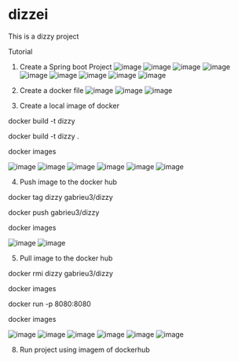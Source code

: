# dizzei
This is a dizzy project

Tutorial
1. Create a Spring boot Project 
![image](https://user-images.githubusercontent.com/19800645/111548634-c3198200-8759-11eb-8e1f-a7f7dac64204.png)
![image](https://user-images.githubusercontent.com/19800645/111549040-53f05d80-875a-11eb-860f-0044e5d2232c.png)
![image](https://user-images.githubusercontent.com/19800645/111549273-a762ab80-875a-11eb-9aa0-f1365e5d8808.png)
![image](https://user-images.githubusercontent.com/19800645/111549579-2e178880-875b-11eb-812a-cb1d42ae116e.png)
![image](https://user-images.githubusercontent.com/19800645/111549658-52736500-875b-11eb-92b8-7b8db2d9fad8.png)
![image](https://user-images.githubusercontent.com/19800645/111549743-7d5db900-875b-11eb-8405-be0c95a4d62b.png)
![image](https://user-images.githubusercontent.com/19800645/111549823-a0886880-875b-11eb-8138-57424853e682.png)
![image](https://user-images.githubusercontent.com/19800645/111552849-f19b5b00-8761-11eb-9a5f-6d691a265905.png)
![image](https://user-images.githubusercontent.com/19800645/111553537-60c57f00-8763-11eb-9b2c-de15f87c9825.png)

2. Create a docker file
![image](https://user-images.githubusercontent.com/19800645/111715665-14497480-8833-11eb-89ce-ffae5c5a835a.png)
![image](https://user-images.githubusercontent.com/19800645/111715911-ab163100-8833-11eb-972c-53db8505818d.png)
![image](https://user-images.githubusercontent.com/19800645/111715964-c719d280-8833-11eb-94a3-8b4aa3fd897c.png)

3. Create a local image of docker

docker build -t dizzy

docker build -t dizzy .

docker images

![image](https://user-images.githubusercontent.com/19800645/111716007-e153b080-8833-11eb-98af-ea93bdd83056.png)
![image](https://user-images.githubusercontent.com/19800645/111716065-0516f680-8834-11eb-8384-6c4237ce2d6e.png)
![image](https://user-images.githubusercontent.com/19800645/111716129-25df4c00-8834-11eb-9203-e3e6d9335c7f.png)
![image](https://user-images.githubusercontent.com/19800645/111850825-102f5c80-88f0-11eb-8f8d-d9768547376f.png)
![image](https://user-images.githubusercontent.com/19800645/111850862-3228df00-88f0-11eb-8c8c-4dd3b9195bc9.png)
![image](https://user-images.githubusercontent.com/19800645/111850978-7f0cb580-88f0-11eb-867f-769ed265bd36.png)

4. Push image to the docker hub

docker tag dizzy gabrieu3/dizzy

docker push gabrieu3/dizzy

docker images

![image](https://user-images.githubusercontent.com/19800645/111851208-2984d880-88f1-11eb-93cc-aff36c4ab000.png)
![image](https://user-images.githubusercontent.com/19800645/111851323-82ed0780-88f1-11eb-830e-592591274271.png)

5. Pull image to the docker hub

docker rmi dizzy gabrieu3/dizzy

docker images

docker run -p 8080:8080

docker images

![image](https://user-images.githubusercontent.com/19800645/111851434-e1b28100-88f1-11eb-95c7-d76354e6a5bf.png)
![image](https://user-images.githubusercontent.com/19800645/111851474-0c043e80-88f2-11eb-9023-ce755a15fa00.png)
![image](https://user-images.githubusercontent.com/19800645/111851513-37872900-88f2-11eb-87ce-f8e8c2b8902b.png)
![image](https://user-images.githubusercontent.com/19800645/111851622-ae242680-88f2-11eb-89d6-3715d48b757b.png)
![image](https://user-images.githubusercontent.com/19800645/111851651-cf851280-88f2-11eb-9f09-3b7abeae96b0.png)
![image](https://user-images.githubusercontent.com/19800645/111851849-a0bb6c00-88f3-11eb-94ec-2c0e7c3c452c.png)


8. Run project using imagem of dockerhub
